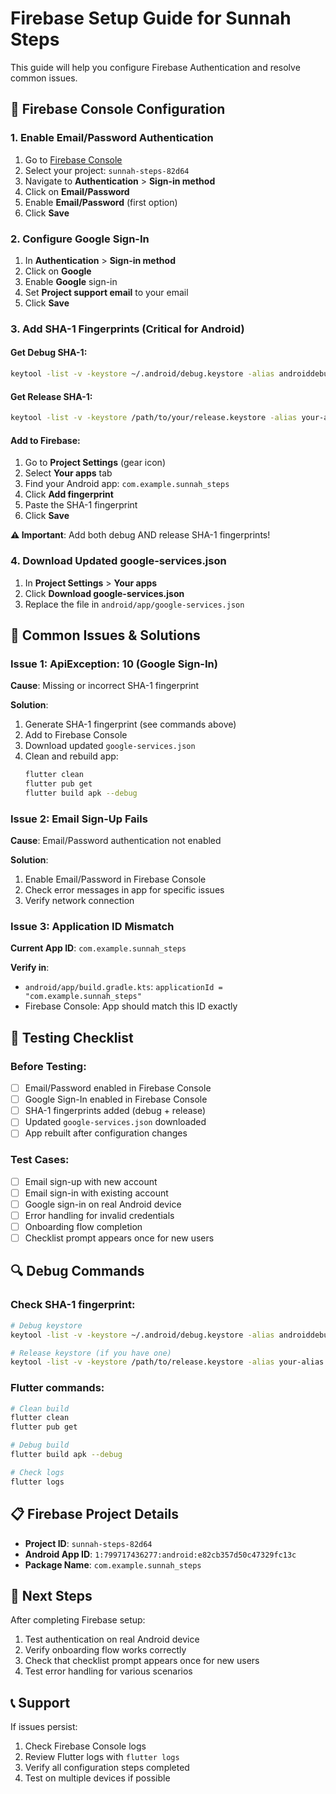 # Firebase Setup Guide for Sunnah Steps

This guide will help you configure Firebase Authentication and resolve common issues.

## 🔧 Firebase Console Configuration

### 1. Enable Email/Password Authentication

1. Go to [Firebase Console](https://console.firebase.google.com/)
2. Select your project: `sunnah-steps-82d64`
3. Navigate to **Authentication** > **Sign-in method**
4. Click on **Email/Password**
5. Enable **Email/Password** (first option)
6. Click **Save**

### 2. Configure Google Sign-In

1. In **Authentication** > **Sign-in method**
2. Click on **Google**
3. Enable **Google** sign-in
4. Set **Project support email** to your email
5. Click **Save**

### 3. Add SHA-1 Fingerprints (Critical for Android)

#### Get Debug SHA-1:
```bash
keytool -list -v -keystore ~/.android/debug.keystore -alias androiddebugkey -storepass android -keypass android
```

#### Get Release SHA-1:
```bash
keytool -list -v -keystore /path/to/your/release.keystore -alias your-alias-name
```

#### Add to Firebase:
1. Go to **Project Settings** (gear icon)
2. Select **Your apps** tab
3. Find your Android app: `com.example.sunnah_steps`
4. Click **Add fingerprint**
5. Paste the SHA-1 fingerprint
6. Click **Save**

**⚠️ Important**: Add both debug AND release SHA-1 fingerprints!

### 4. Download Updated google-services.json

1. In **Project Settings** > **Your apps**
2. Click **Download google-services.json**
3. Replace the file in `android/app/google-services.json`

## 🐛 Common Issues & Solutions

### Issue 1: ApiException: 10 (Google Sign-In)

**Cause**: Missing or incorrect SHA-1 fingerprint

**Solution**:
1. Generate SHA-1 fingerprint (see commands above)
2. Add to Firebase Console
3. Download updated `google-services.json`
4. Clean and rebuild app:
   ```bash
   flutter clean
   flutter pub get
   flutter build apk --debug
   ```

### Issue 2: Email Sign-Up Fails

**Cause**: Email/Password authentication not enabled

**Solution**:
1. Enable Email/Password in Firebase Console
2. Check error messages in app for specific issues
3. Verify network connection

### Issue 3: Application ID Mismatch

**Current App ID**: `com.example.sunnah_steps`

**Verify in**:
- `android/app/build.gradle.kts`: `applicationId = "com.example.sunnah_steps"`
- Firebase Console: App should match this ID exactly

## 📱 Testing Checklist

### Before Testing:
- [ ] Email/Password enabled in Firebase Console
- [ ] Google Sign-In enabled in Firebase Console
- [ ] SHA-1 fingerprints added (debug + release)
- [ ] Updated `google-services.json` downloaded
- [ ] App rebuilt after configuration changes

### Test Cases:
- [ ] Email sign-up with new account
- [ ] Email sign-in with existing account
- [ ] Google sign-in on real Android device
- [ ] Error handling for invalid credentials
- [ ] Onboarding flow completion
- [ ] Checklist prompt appears once for new users

## 🔍 Debug Commands

### Check SHA-1 fingerprint:
```bash
# Debug keystore
keytool -list -v -keystore ~/.android/debug.keystore -alias androiddebugkey -storepass android -keypass android | grep SHA1

# Release keystore (if you have one)
keytool -list -v -keystore /path/to/release.keystore -alias your-alias | grep SHA1
```

### Flutter commands:
```bash
# Clean build
flutter clean
flutter pub get

# Debug build
flutter build apk --debug

# Check logs
flutter logs
```

## 📋 Firebase Project Details

- **Project ID**: `sunnah-steps-82d64`
- **Android App ID**: `1:799717436277:android:e82cb357d50c47329fc13c`
- **Package Name**: `com.example.sunnah_steps`

## 🚀 Next Steps

After completing Firebase setup:

1. Test authentication on real Android device
2. Verify onboarding flow works correctly
3. Check that checklist prompt appears once for new users
4. Test error handling for various scenarios

## 📞 Support

If issues persist:
1. Check Firebase Console logs
2. Review Flutter logs with `flutter logs`
3. Verify all configuration steps completed
4. Test on multiple devices if possible
